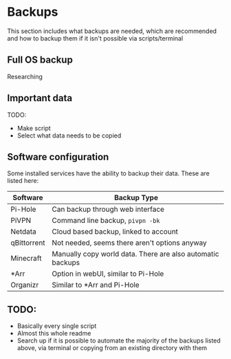 # Backups
This section includes what backups are needed, which are recommended and how to backup them if it isn't possible via scripts/terminal

## Full OS backup
Researching

## Important data
TODO:
- Make script
- Select what data needs to be copied

## Software configuration
Some installed services have the ability to backup their data. These are listed here:

| Software    | Backup Type |
| ----------- | ----------- |
| Pi-Hole     | Can backup through web interface |
| PiVPN       | Command line backup, ```pivpn -bk``` |
| Netdata     | Cloud based backup, linked to account |
| qBittorrent | Not needed, seems there aren't options anyway |
| Minecraft   | Manually copy world data. There are also automatic backups |
| *Arr        | Option in webUI, similar to Pi-Hole |
| Organizr    | Similar to *Arr and Pi-Hole |

## TODO:
- Basically every single script
- Almost this whole readme
- Search up if it is possible to automate the majority of the backups listed above, via terminal or copying from an existing directory with them
